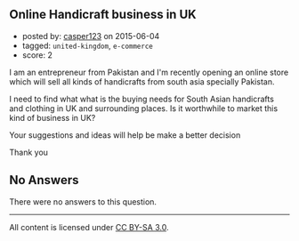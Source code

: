 ## Online Handicraft business in UK

- posted by: [casper123](https://stackexchange.com/users/423382/casper123) on 2015-06-04
- tagged: `united-kingdom`, `e-commerce`
- score: 2

I am an entrepreneur from Pakistan and I'm recently opening an online store which will sell all kinds of handicrafts from south asia specially Pakistan.

I need to find what what is the buying needs for South Asian handicrafts and clothing in UK and surrounding places. Is it worthwhile to market this kind of business in UK?

Your suggestions and ideas will help be make a better decision

Thank you

## No Answers

There were no answers to this question.


---

All content is licensed under [CC BY-SA 3.0](https://creativecommons.org/licenses/by-sa/3.0/).
